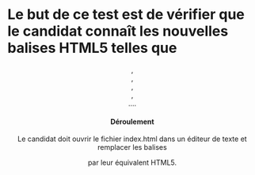 # Le but de ce test est de vérifier que le candidat connaît les nouvelles balises HTML5 telles que
<header>, <aside>, <footer>, <section>, <article> ....

# Déroulement
Le candidat doit ouvrir le fichier index.html dans un éditeur de texte et remplacer les balises <div> par leur équivalent
HTML5.
